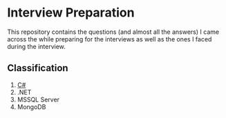 # Interview Preparation
This repository contains the questions (and almost all the answers) I came across the while preparing for the interviews as well as the ones I faced during the interview.<br>

## Classification

1. [C#](https://github.com/phougatv/interview-preparation/blob/main/c_sharp.md)
2. .NET
3. MSSQL Server
4. MongoDB
